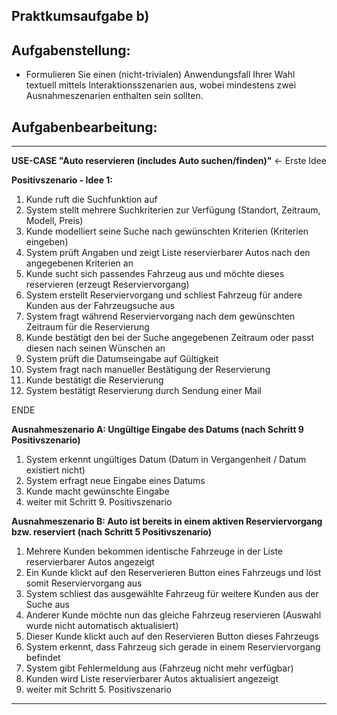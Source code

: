 ## **Praktkumsaufgabe b)**

## **Aufgabenstellung:**
* Formulieren Sie einen (nicht-trivialen) Anwendungsfall Ihrer Wahl textuell mittels Interaktionsszenarien aus, wobei mindestens zwei Ausnahmeszenarien enthalten sein sollten.

## **Aufgabenbearbeitung:**

---
__USE-CASE "Auto reservieren (includes Auto suchen/finden)"__ <- Erste Idee

__Positivszenario - Idee 1:__ 

1. Kunde ruft die Suchfunktion auf 
2. System stellt mehrere Suchkriterien zur Verfügung (Standort, Zeitraum, Modell, Preis)
3. Kunde modelliert seine Suche nach gewünschten Kriterien (Kriterien eingeben)
4. System prüft Angaben und zeigt Liste reservierbarer Autos nach den angegebenen Kriterien an
5. Kunde sucht sich passendes Fahrzeug aus und möchte dieses reservieren (erzeugt Reserviervorgang)
6. System erstellt Reserviervorgang und schliest Fahrzeug für andere Kunden aus der Fahrzeugsuche aus
7. System fragt während Reserviervorgang nach dem gewünschten Zeitraum für die Reservierung
8. Kunde bestätigt den bei der Suche angegebenen Zeitraum oder passt diesen nach seinen Wünschen an
9. System prüft die Datumseingabe auf Gültigkeit
10. System fragt nach manueller Bestätigung der Reservierung
11. Kunde bestätigt die Reservierung
12. System bestätigt Reservierung durch Sendung einer Mail

ENDE

__Ausnahmeszenario A: Ungültige Eingabe des Datums (nach Schritt 9 Positivszenario)__

1. System erkennt ungültiges Datum (Datum in Vergangenheit / Datum existiert nicht)
2. System erfragt neue Eingabe eines Datums
3. Kunde macht gewünschte Eingabe
4. weiter mit Schritt 9. Positivszenario

__Ausnahmeszenario B: Auto ist bereits in einem aktiven Reserviervorgang bzw. reserviert (nach Schritt 5 Positivszenario)__

1. Mehrere Kunden bekommen identische Fahrzeuge in der Liste reservierbarer Autos angezeigt 
2. Ein Kunde klickt auf den Reserverieren Button eines Fahrzeugs und löst somit Reserviervorgang aus
3. System schliest das ausgewählte Fahrzeug für weitere Kunden aus der Suche aus
4. Anderer Kunde möchte nun das gleiche Fahrzeug reservieren (Auswahl wurde nicht automatisch aktualisiert) 
5. Dieser Kunde klickt auch auf den Reservieren Button dieses Fahrzeugs
6. System erkennt, dass Fahrzeug sich gerade in einem Reserviervorgang befindet
7. System gibt Fehlermeldung aus (Fahrzeug nicht mehr verfügbar)
8. Kunden wird Liste reservierbarer Autos aktualisiert angezeigt
9. weiter mit Schritt 5. Positivszenario

---

